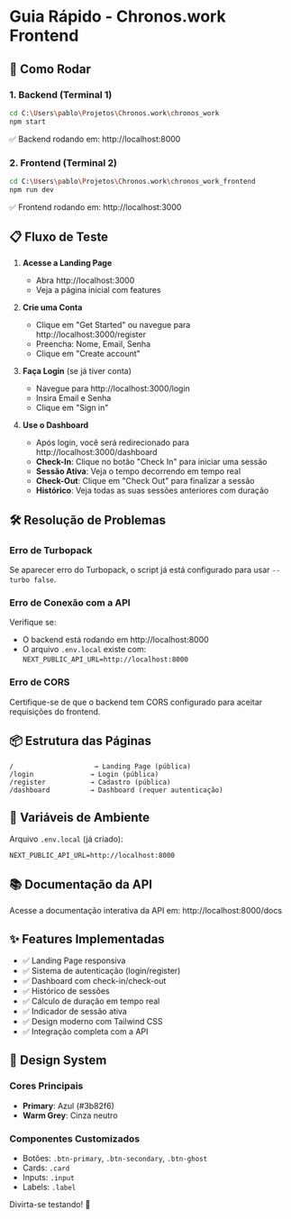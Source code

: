 # Guia Rápido - Chronos.work Frontend

## 🚀 Como Rodar

### 1. Backend (Terminal 1)
```bash
cd C:\Users\pablo\Projetos\Chronos.work\chronos_work
npm start
```
✅ Backend rodando em: http://localhost:8000

### 2. Frontend (Terminal 2)
```bash
cd C:\Users\pablo\Projetos\Chronos.work\chronos_work_frontend
npm run dev
```
✅ Frontend rodando em: http://localhost:3000

## 📋 Fluxo de Teste

1. **Acesse a Landing Page**
   - Abra http://localhost:3000
   - Veja a página inicial com features

2. **Crie uma Conta**
   - Clique em "Get Started" ou navegue para http://localhost:3000/register
   - Preencha: Nome, Email, Senha
   - Clique em "Create account"

3. **Faça Login** (se já tiver conta)
   - Navegue para http://localhost:3000/login
   - Insira Email e Senha
   - Clique em "Sign in"

4. **Use o Dashboard**
   - Após login, você será redirecionado para http://localhost:3000/dashboard
   - **Check-In**: Clique no botão "Check In" para iniciar uma sessão
   - **Sessão Ativa**: Veja o tempo decorrendo em tempo real
   - **Check-Out**: Clique em "Check Out" para finalizar a sessão
   - **Histórico**: Veja todas as suas sessões anteriores com duração

## 🛠️ Resolução de Problemas

### Erro de Turbopack
Se aparecer erro do Turbopack, o script já está configurado para usar `--turbo false`.

### Erro de Conexão com a API
Verifique se:
- O backend está rodando em http://localhost:8000
- O arquivo `.env.local` existe com: `NEXT_PUBLIC_API_URL=http://localhost:8000`

### Erro de CORS
Certifique-se de que o backend tem CORS configurado para aceitar requisições do frontend.

## 📦 Estrutura das Páginas

```
/                    → Landing Page (pública)
/login              → Login (pública)
/register           → Cadastro (pública)
/dashboard          → Dashboard (requer autenticação)
```

## 🔑 Variáveis de Ambiente

Arquivo `.env.local` (já criado):
```env
NEXT_PUBLIC_API_URL=http://localhost:8000
```

## 📚 Documentação da API

Acesse a documentação interativa da API em:
http://localhost:8000/docs

## ✨ Features Implementadas

- ✅ Landing Page responsiva
- ✅ Sistema de autenticação (login/register)
- ✅ Dashboard com check-in/check-out
- ✅ Histórico de sessões
- ✅ Cálculo de duração em tempo real
- ✅ Indicador de sessão ativa
- ✅ Design moderno com Tailwind CSS
- ✅ Integração completa com a API

## 🎨 Design System

### Cores Principais
- **Primary**: Azul (#3b82f6)
- **Warm Grey**: Cinza neutro

### Componentes Customizados
- Botões: `.btn-primary`, `.btn-secondary`, `.btn-ghost`
- Cards: `.card`
- Inputs: `.input`
- Labels: `.label`

Divirta-se testando! 🎉
